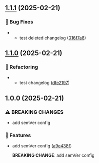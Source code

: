 ## [1.1.1](https://github.com/upstars-global/semver-example/compare/v1.1.0...v1.1.1) (2025-02-21)

### 🐛 Bug Fixes

* - test deleted changelog
 ([016f7a8](https://github.com/upstars-global/semver-example/commit/016f7a89f50fab6e39e3481f9ed1de9b08f7111f))

## [1.1.0](https://github.com/upstars-global/semver-example/compare/v1.0.0...v1.1.0) (2025-02-21)

### 🔨 Refactoring

* - test changelog
    ([dfe2197](https://github.com/upstars-global/semver-example/commit/dfe21973506e0a4fee483228257f9e7085306c35))

## 1.0.0 (2025-02-21)

### ⚠ BREAKING CHANGES

* add semVer config

### 🚀 Features

* add semVer config
  ([a9e438f](https://github.com/upstars-global/semver-example/commit/a9e438fa33471c330fc4bb23e819af876026281d))



    **BREAKING CHANGE**: add semVer config
